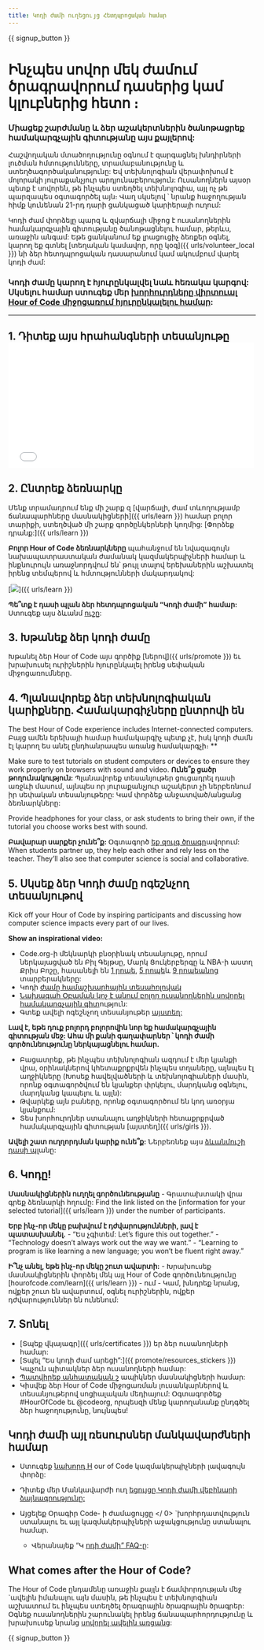 ```yaml
---
title: Կոդի ժամի ուղեցույց Հետդպրոցական համար
---
```


{{ signup_button }}

# Ինչպես սովոր մեկ ժամում ծրագրավորում դասերից կամ կլուբներից հետո ։

### Միացեք շարժմանը և ձեր աշակերտներին ծանոթացրեք համակարգչային գիտությանը այս քայլերով:

Հաշվողական մտածողությունը օգնում է զարգացնել խնդիրների լուծման հմտությունները, տրամաբանությունը և ստեղծագործականությունը: Եվ տեխնոլոգիան վերափոխում է մոլորակի յուրաքանչյուր արդյունաբերություն: Ուսանողներն այսօր պետք է սովորեն, թե ինչպես ստեղծել տեխնոլոգիա, այլ ոչ թե պարզապես օգտագործել այն։ Վաղ սկսելով ՝ նրանք հաջողության հիմք կունենան 21-րդ դարի ցանկացած կարիերայի ուղում:

Կոդի ժամ փորձելը պարզ և զվարճալի միջոց է ուսանողներին համակարգչային գիտությանը ծանոթացնելու համար, թերևս, առաջին անգամ: Եթե ցանկանում եք լրացուցիչ ձեռքեր օգնել, կարող եք գտնել [տեղական կամավոր, որը կօգ]({{ urls/volunteer_local }}) նի ձեր հետդպրոցական դասարանում կամ ակումբում վարել կոդի ժամ:

### Կոդի ժամը կարող է հյուրընկալվել նաև հեռակա կարգով: Սկսելու համար ստուգեք մեր [խորհուրդները վիրտուալ Hour of Code միջոցառում հյուրընկալելու համար](https://hourofcode.com/us/how-to/virtual):

* * *

## 1. Դիտեք այս հրահանգների տեսանյութը <iframe width="500" height="255" src="//www.youtube.com/embed/SrnvvWDm73k" frameborder="0" allowfullscreen></iframe> 

## 2. Ընտրեք ձեռնարկը

Մենք տրամադրում ենք մի շարք զ [վարճալի, ժամ տևողությամբ ճանապարհները մասնակիցների]({{ urls/learn }}) համար բոլոր տարիքի, ստեղծված մի շարք գործընկերների կողմից: [Փորձեք դրանք:]({{ urls/learn }})

**Բոլոր Hour of Code ձեռնարկները** պահանջում են նվազագույն նախապատրաստական ժամանակ կազմակերպիչների համար և ինքնուրույն առաջնորդվում են՝ թույլ տալով երեխաներին աշխատել իրենց տեմպերով և հմտությունների մակարդակով:

[![](/images/fit-700/tutorials.png)]({{ urls/learn }})

**Պե՞տք է դասի պլան ձեր հետդպրոցական “Կոդի ժամի” համար:** Ստուգեք այս ձևանմ [ուշը](/files/AfterschoolEducatorLessonPlanOutline.docx):

## 3. Խթանեք ձեր կոդի ժամը

Խթանել ձեր Hour of Code այս գործիք [ներով]({{ urls/promote }}) եւ խրախուսել ուրիշներին հյուրընկալել իրենց սեփական միջոցառումները.

## 4. Պլանավորեք ձեր տեխնոլոգիական կարիքները. Համակարգիչները ընտրովի են

The best Hour of Code experience includes Internet-connected computers. Բայց ամեն երեխայի համար համակարգիչ</strong> պետք չէ, իսկ կոդի ժամն էլ կարող ես անել ընդհանրապես առանց համակարգչի։ **</p> 

Make sure to test tutorials on student computers or devices to ensure they work properly on browsers with sound and video. **Ունե՞ք ցածր թողունակություն:** Պլանավորեք տեսանյութեր ցուցադրել դասի առջևի մասում, այնպես որ յուրաքանչյուր աշակերտ չի ներբեռնում իր սեփական տեսանյութերը: Կամ փորձեք անջատված/անցանց ձեռնարկները:

Provide headphones for your class, or ask students to bring their own, if the tutorial you choose works best with sound.

**Բավարար սարքեր չունե՞ք:** Օգտագործ [եք զույգ ծրագր](https://www.youtube.com/watch?v=vgkahOzFH2Q)ավորում: When students partner up, they help each other and rely less on the teacher. They’ll also see that computer science is social and collaborative.

## 5. Սկսեք ձեր Կոդի ժամը ոգեշնչող տեսանյութով

Kick off your Hour of Code by inspiring participants and discussing how computer science impacts every part of our lives.

**Show an inspirational video:**

- Code.org-ի մեկնարկի բնօրինակ տեսանյութը, որում ներկայացված են Բիլ Գեյթսը, Մարկ Ցուկերբերգը և NBA-ի աստղ Քրիս Բոշը, հասանելի են [1 րոպե](https://www.youtube.com/watch?v=qYZF6oIZtfc), [5 րոպե](https://www.youtube.com/watch?v=nKIu9yen5nc)և [9 րոպեանոց](https://www.youtube.com/watch?v=dU1xS07N-FA) տարբերակները:
- Կոդի [ժամը համաշխարհային տեսահոլովակ](https://www.youtube.com/watch?v=KsOIlDT145A)
- [Նախագահ Օբաման կոչ է անում բոլոր ուսանողներին սովորել համակարգչային գիտ](https://www.youtube.com/watch?v=6XvmhE1J9PY)ություն:
- Գտեք ավելի ոգեշնչող տեսանյութեր [այստեղ:](https://www.youtube.com/playlist?list=PLzdnOPI1iJNfpD8i4Sx7U0y2MccnrNZuP)

**Լավ է, եթե դուք բոլորդ բոլորովին նոր եք համակարգչային գիտության մեջ: Ահա մի քանի գաղափարներ ՝ կոդի ժամի գործունեությունը ներկայացնելու համար.**

- Բացատրեք, թե ինչպես տեխնոլոգիան ազդում է մեր կյանքի վրա, օրինակներով կհետաքրքրվեն ինչպես տղաները, այնպես էլ աղջիկները (Խոսեք հավելվածների և տեխնոլոգիաների մասին, որոնք օգտագործվում են կյանքեր փրկելու, մարդկանց օգնելու, մարդկանց կապելու և այլն):
- Թվարկեք այն բաները, որոնք օգտագործում են կոդ առօրյա կյանքում:
- Տես խորհուրդներ ստանալու աղջիկների հետաքրքրված համակարգչային գիտության [այստեղ]({{ urls/girls }}).

**Ավելի շատ ուղղորդման կարիք ունե՞ք:** Ներբեռնեք այս [ձևանմուշի դասի պլ](/files/AfterschoolEducatorLessonPlanOutline.docx)անը:

## 6. Կոդը!

**Մասնակիցներին ուղղել գործունեությանը** - Գրատախտակի վրա գրեք ձեռնարկի հղումը: Find the link listed on the [information for your selected tutorial]({{ urls/learn }}) under the number of participants.

**Երբ ինչ-որ մեկը բախվում է դժվարությունների, լավ է պատասխանել.** - “Ես չգիտեմ: Let’s figure this out together.” - “Technology doesn’t always work out the way we want.” - “Learning to program is like learning a new language; you won’t be fluent right away.”

**Ի՞նչ անել, եթե ինչ-որ մեկը շուտ ավարտի:** - Խրախուսեք մասնակիցներին փորձել մեկ այլ Hour of Code գործունեությունը [hourofcode.com/learn]({{ urls/learn }}) - ում - Կամ, խնդրեք նրանց, ովքեր շուտ են ավարտում, օգնել ուրիշներին, ովքեր դժվարություններ են ունենում:

## 7. Տոնել

- [Տպեք վկայագր]({{ urls/certificates }}) եր ձեր ուսանողների համար:
- [Տպել “Ես կոդի ժամ արեցի”:]({{ promote/resources_stickers }}) Կպչուն պիտակներ ձեր ուսանողների համար:
- [Պատվիրեք անհատական շ](https://www.amazon.com/stores/Code/page/8557B2A6-EBF2-4C9F-95C5-C3256FBA0220?ref_=ast_bln) ապիկներ մասնակիցների համար:
- Կիսվեք ձեր Hour of Code միջոցառման լուսանկարներով և տեսանյութերով սոցիալական մեդիայում: Օգտագործեք #HourOfCode եւ @codeorg, որպեսզի մենք կարողանանք ընդգծել ձեր հաջողությունը, նույնպես!

## Կոդի ժամի այլ ռեսուրսներ մանկավարժների համար

- Ստուգեք [նախորդ H](http://www.slideshare.net/TeachCode/hour-of-code-best-practices-for-successful-educators-51273466) our of Code կազմակերպիչների լավագույն փորձը:
- Դիտեք մեր Մանկավարժի ուղ [եցույցը Կոդի ժամի վեբինարի ձայնագրությունը:](https://youtu.be/EJeMeSW2-Mw)
- Այցելեք  Օրագիր Code- ի ժամացույցը </ 0> `խորհրդատվություն ստանալու եւ այլ կազմակերպիչների աջակցությունը ստանալու համար.</li> 
    
    - Վերանայեք “Կ [ոդի ժամի” FAQ-](https://support.code.org/hc/en-us/categories/200147083-Hour-of-Code)ը:</ul> 
    
    ## What comes after the Hour of Code?
    
    The Hour of Code ընդամենը առաջին քայլն է ճամփորդության մեջ `ավելին իմանալու այն մասին, թե ինչպես է տեխնոլոգիան աշխատում եւ ինչպես ստեղծել ծրագրային ծրագրային ծրագրեր: Օգնեք ուսանողներին շարունակել իրենց ճանապարհորդությունը և խրախուսեք նրանց [սովորել ավելին առցանց](/beyond):
    
    {{ signup_button }}